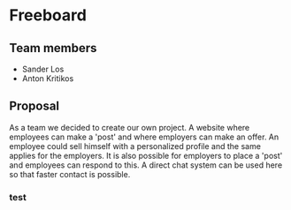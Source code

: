 # Freeboard

## Team members
- Sander Los
- Anton Kritikos

## Proposal
As a team we decided to create our own project. A website where employees can make a 'post' and where employers can make an offer. An employee could sell himself with a personalized profile and the same applies for the employers. 
It is also possible for employers to place a 'post' and employees can respond to this. A direct chat system can be used here so that faster contact is possible.

### test
